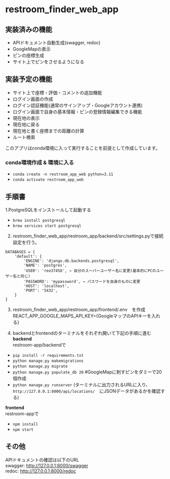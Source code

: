 # restroom_finder_web_app

## 実装済みの機能
- APIドキュメント自動生成(swagger, redoc)
- GoogleMapの表示
- ピンの座標生成
- サイト上でピンをさせるようになる

## 実装予定の機能
- サイト上で座標・評価・コメントの追加機能
- ログイン画面の作成
- ログイン認証機能(通常のサインアップ・Googleアカウント連携)
- ログイン画面で自身の基本情報・ピンの登録情報編集できる機能
- 現在地の表示
- 現在地に戻る
- 現在地と書く座標までの距離の計算
- ルート検索

このアプリはconda環境に入って実行することを前提として作成しています。
### conda環境作成 & 環境に入る
- `conda create -n restroom_app_web python=3.11`
- `conda activate restroom_app_web`

## 手順書
1.PostgreSQLをインストールして起動する
- `brew install postgresql`
- `brew services start postgresql`

2. restroom_finder_web_app/restroom_app/backend/src/settings.pyで接続設定を行う。
```
DATABASES = {
    'default': {
        'ENGINE': 'django.db.backends.postgresql',
        'NAME': 'postgres',
        'USER': 'reo37458', → 自分のスーパーユーザー名に変更(基本的にPCのユーザー名と同じ)
        'PASSWORD': 'mypassword', → パスワードを自身のものに変更
        'HOST': 'localhost',
        'PORT': '5432',
    }
}
```
3. restroom_finder_web_app/restroom_app/frontend/.env　を作成<br>
  REACT_APP_GOOGLE_MAPS_API_KEY={GoogleマップのAPIキーを入れる}

4. backendとfrontendのターミナルをそれぞれ開いて下記の手順に進む
**backend**<br>
restroom-app/backendで
- `pip install -r requirements.txt`
- `python manage.py makemigrations `
- `python manage.py migrate `
- `python manage.py populate_db 20` #GoogleMapに刺すピンをダミーで20個作成
- `python manage.py runserver`
(ターミナルに出力されるURLに入り、`http://127.0.0.1:8000/api/locations/`　にJSONデータがあるかを確認する)

**frontend**<br>
restroom-appで
- `npm install`
- `npm start`

## その他
APIドキュメントの確認は以下のURL<br>
swagger: http://127.0.0.1:8000/swagger<br>
redoc: http://127.0.0.1:8000/redoc
